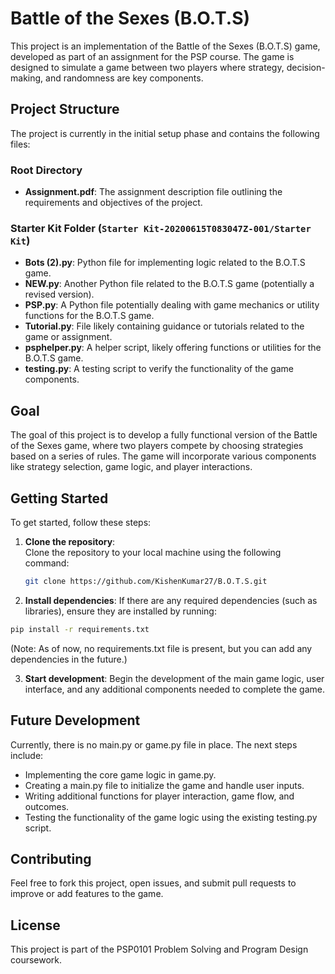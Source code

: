 # Battle of the Sexes (B.O.T.S)

This project is an implementation of the Battle of the Sexes (B.O.T.S) game, developed as part of an assignment for the PSP course. The game is designed to simulate a game between two players where strategy, decision-making, and randomness are key components.

## Project Structure

The project is currently in the initial setup phase and contains the following files:

### Root Directory
- **Assignment.pdf**: The assignment description file outlining the requirements and objectives of the project.
  
### Starter Kit Folder (`Starter Kit-20200615T083047Z-001/Starter Kit`)
- **Bots (2).py**: Python file for implementing logic related to the B.O.T.S game.
- **NEW.py**: Another Python file related to the B.O.T.S game (potentially a revised version).
- **PSP.py**: A Python file potentially dealing with game mechanics or utility functions for the B.O.T.S game.
- **Tutorial.py**: File likely containing guidance or tutorials related to the game or assignment.
- **psphelper.py**: A helper script, likely offering functions or utilities for the B.O.T.S game.
- **testing.py**: A testing script to verify the functionality of the game components.

## Goal

The goal of this project is to develop a fully functional version of the Battle of the Sexes game, where two players compete by choosing strategies based on a series of rules. The game will incorporate various components like strategy selection, game logic, and player interactions.

## Getting Started

To get started, follow these steps:

1. **Clone the repository**:  
   Clone the repository to your local machine using the following command:
   ```bash
   git clone https://github.com/KishenKumar27/B.O.T.S.git
   ```

2. **Install dependencies**:
If there are any required dependencies (such as libraries), ensure they are installed by running:

```bash
pip install -r requirements.txt
```
(Note: As of now, no requirements.txt file is present, but you can add any dependencies in the future.)

3. **Start development**:
Begin the development of the main game logic, user interface, and any additional components needed to complete the game.

## Future Development
Currently, there is no main.py or game.py file in place. The next steps include:

- Implementing the core game logic in game.py.
- Creating a main.py file to initialize the game and handle user inputs.
- Writing additional functions for player interaction, game flow, and outcomes.
- Testing the functionality of the game logic using the existing testing.py script.

## Contributing
Feel free to fork this project, open issues, and submit pull requests to improve or add features to the game.

## License
This project is part of the PSP0101 Problem Solving and Program Design coursework.
